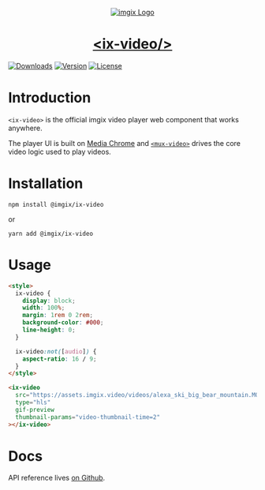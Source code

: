 <p align="center">
  <a href="https://imgix.com/">
    <img src="https://avatars.githubusercontent.com/u/2793044?s=200&v=4" alt="imgix Logo">
    <h1 align="center">&lt;ix-video/&gt;</h1>
  </a>
  <a href="https://npmcharts.com/compare/@imgix/ix-video?interval=30"><img src="https://img.shields.io/npm/dm/@imgix/ix-video.svg?sanitize=true" alt="Downloads"></a>
    <a href="https://www.npmjs.com/package/@imgix/ix-video"><img src="https://img.shields.io/npm/v/@imgix/ix-video.svg?sanitize=true" alt="Version"></a>
    <a href="https://www.npmjs.com/package/@imgix/ix-video"><img src="https://img.shields.io/npm/l/@imgix/ix-video.svg?sanitize=true" alt="License"></a>
</p>

# Introduction

`<ix-video>` is the official imgix video player web component that works anywhere.

The player UI is built on [Media Chrome](https://media-chrome.org) and [`<mux-video>`](../mux-video) drives the core video logic used to play videos.

# Installation

```shell
npm install @imgix/ix-video
```

or

```shell
yarn add @imgix/ix-video
```

# Usage

```html
<style>
  ix-video {
    display: block;
    width: 100%;
    margin: 1rem 0 2rem;
    background-color: #000;
    line-height: 0;
  }

  ix-video:not([audio]) {
    aspect-ratio: 16 / 9;
  }
</style>

<ix-video
  src="https://assets.imgix.video/videos/alexa_ski_big_bear_mountain.MOV?fm=hls"
  type="hls"
  gif-preview
  thumbnail-params="video-thumbnail-time=2"
></ix-video>
```

# Docs

API reference lives [on Github](./REFERENCE.md).
